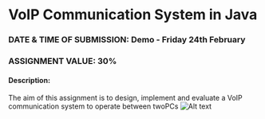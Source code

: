 # VoIP Communication System in Java

### DATE & TIME OF SUBMISSION: Demo - Friday 24th February
### ASSIGNMENT VALUE: 30%

#### Description:
The aim of this assignment is to design, implement and evaluate a VoIP communication system to operate between twoPCs
![Alt text](https://s30.postimg.org/bove8vdrl/Capture.png)
